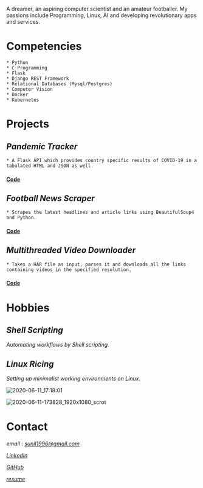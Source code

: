  A dreamer, an aspiring computer scientist and an amateur footballer. My passions include Programming, Linux, AI and developing revolutionary apps and services.

# Competencies

    * Python
    * C Programming 
    * Flask
    * Django REST Framework
    * Relational Databases (Mysql/Postgres) 
    * Computer Vision 
    * Docker 
    * Kubernetes
    
# Projects


## *Pandemic Tracker*
    * A Flask API which provides country specific results of COVID-19 in a tabulated HTML and JSON as well.    
    
#### [Code](https://github.com/sunilRF9/COVID-19-Flask-API/tree/beta)
    

## *Football News Scraper*
    * Scrapes the latest headlines and article links using BeautifulSoup4 and Python.    
    
#### [Code](https://github.com/sunilRF9/News-scrapper)


## *Multithreaded Video Downloader*
    * Takes a HAR file as input, parses it and downloads all the links containing videos in the specified resolution.    
    
#### [Code](https://github.com/sunilRF9/Video-downloader-from-a-HAR-file)

# Hobbies


## *Shell Scripting*
_Automating workflows by Shell scripting._


## *Linux Ricing*
_Setting up minimalist working environments on Linux._ 

![2020-06-11_17:18:01](https://user-images.githubusercontent.com/45355098/84382179-ebdb7c80-ac07-11ea-9122-8f822fcc0f7d.png)

![2020-06-11-173828_1920x1080_scrot](https://user-images.githubusercontent.com/45355098/84383804-92c11800-ac0a-11ea-8f40-ae0f5afb4ad2.png)

# Contact

*email* : *sunil1996@gmail.com*

*[LinkedIn](https://www.linkedin.com/in/sunil-subramanya-bs-301188169/)*

*[GitHub](https://www.github.com/sunilRF9)*

*[resume](https://github.com/sunilRF9/Sunil-Subramanya/files/4764979/Sunil.Subramanya-June.pdf)*

